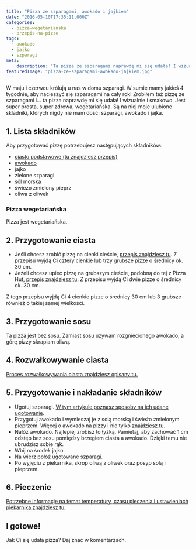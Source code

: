 ```yaml
---
title: "Pizza ze szparagami, awokado i jajkiem"
date: "2016-05-10T17:35:11.000Z"
categories: 
  - pizza-wegetarianska
  - przepis-na-pizze
tags: 
  - awokado
  - jajko
  - szparagi
meta: 
    description: "Ta pizza ze szparagami naprawdę mi się udała! I wizualnie i smakowo. Jest super prosta, super zdrowa, wegetariańska. Są na niej moje ulubione składniki, czyli szparagi, jajko i awokado."
featuredImage: "pizza-ze-szparagami-awokado-jajkiem.jpg"
---
```


W maju i czerwcu królują u nas w domu szparagi. W sumie mamy jakieś 4 tygodnie, aby nacieszyć się szparagami na cały rok! Zrobiłem też pizzę ze szparagami i... ta pizza naprawdę mi się udała! I wizualnie i smakowo. Jest super prosta, super zdrowa, wegetariańska. Są na niej moje ulubione składniki, których nigdy nie mam dość: szparagi, awokado i jajka.

## 1\. Lista składników

Aby przygotować pizzę potrzebujesz następujących składników:

- <a href="/przepis-na-ciasto-na-pizze/" title="Przepis na ciasto podstawowe">ciasto podstawowe (tu znajdziesz przepis)</a>
- <a href="/awokado/" title="Wszystko co potrzebujesz wiedzieć o awokado">awokado</a>
- jajko
- zielone szparagi
- sól morska
- świeżo zmielony pieprz
- oliwa z oliwek

### Pizza wegetariańska

Pizza jest wegetariańska.

## 2\. Przygotowanie ciasta

- Jeśli chcesz zrobić pizzę na cienki cieście, <a href="/przepis-na-ciasto-na-pizze/" title="Przepis na ciasto podstawowe">przepis znajdziesz tu</a>. Z przepisu wyjdą Ci cztery cienkie lub trzy grubsze pizze o średnicy ok. 30 cm.
- Jeżeli chcesz upiec pizzę na grubszym cieście, podobną do tej z Pizza Hut, <a href="/jak-zrobic-ciasto-na-pizze-jak-w-pizza-hut/" title="Przepis na pizzę na grubym cieście">przepis znajdziesz tu</a>. Z przepisu wyjdą Ci dwie pizze o średnicy ok. 30 cm.

Z tego przepisu wyjdą Ci 4 cienkie pizze o średnicy 30 cm lub 3 grubsze również o takiej samej wielkości.

## 3\. Przygotowanie sosu

Ta pizza jest bez sosu. Zamiast sosu używam rozgniecionego awokado, a górę pizzy skrapiam oliwą.

## 4\. Rozwałkowywanie ciasta

<a href="/jak-walkowac-ciasto-pizzy/" title="Rozwałkowywanie ciasta">Proces rozwałkowywania ciasta znajdziesz opisany tu.</a>

## 5\. Przygotowanie i nakładanie składników

- Ugotuj szparagi. <a href="/pizza-ze-szparagami/" title="Wszystko co potrzebujesz wiedzieć o awokado">W tym artykule poznasz sposoby na ich udane ugotowanie</a>.
- Przygotuj awokado i wymieszaj je z solą morską i świeżo zmielonym pieprzem. Więcej o awokado na pizzy i nie tylko <a href="/awokado/" title="Wszystko co potrzebujesz wiedzieć o awokado">znajdziesz tu</a>.
- Nałóż awokado. Najlepiej zrobisz to łyżką. Pamietaj, aby zachować 1 cm odstęp bez sosu pomiędzy brzegiem ciasta a awokado. Dzięki temu nie ubrudzisz sobie rąk.
- Wbij na środek jajko.
- Na wierz połóż ugotowane szparagi.
- Po wyjęciu z piekarnika, skrop oliwą z oliwek oraz posyp solą i pieprzem.

## 6\. Pieczenie

<a href="/jak-ustawic-piekarnik-pieczenia-pizzy/" title="Jak ustawić piekarnik do pieczenia pizzy">Potrzebne informacje na temat temperatury, czasu pieczenia i ustawieniach piekarnika znajdziesz tu.</a>

## I gotowe!

Jak Ci się udała pizza? Daj znać w komentarzach.
